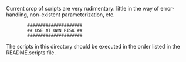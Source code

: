 Current crop of scripts are very rudimentary: little in the way of 
error-handling, non-existent parameterization, etc. 

			#####################
			## USE AT OWN RISK ##
			#####################

The scripts in this directory should be executed in the order listed in 
the README.scripts file.
